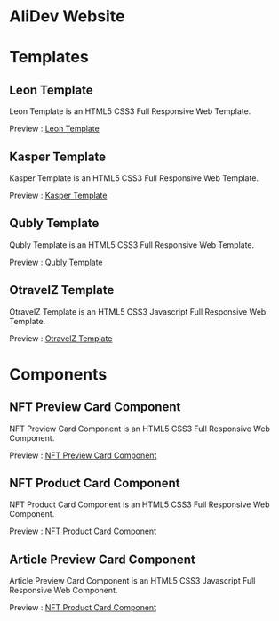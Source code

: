 # AliDev Website

# Templates

## Leon Template

Leon Template is an HTML5 CSS3 Full Responsive Web Template.

Preview :  [Leon Template](https://abed-ctrl.github.io/Leon_Template/)

## Kasper Template

Kasper Template is an HTML5 CSS3 Full Responsive Web Template.

Preview : [Kasper Template](https://abed-ctrl.github.io/Kasper_Template/)

## Qubly Template

Qubly Template is an HTML5 CSS3 Full Responsive Web Template.

Preview : [Qubly Template](https://abed-ctrl.github.io/Qubly_Template/)

## OtravelZ Template

OtravelZ Template is an HTML5 CSS3 Javascript Full Responsive Web Template.

Preview : [OtravelZ Template](https://abed-ctrl.github.io/OtravelZ_Template/)

# Components

## NFT Preview Card Component

NFT Preview Card Component is an HTML5 CSS3 Full Responsive Web Component.

Preview : [NFT Preview Card Component](https://abed-ctrl.github.io/NFT_Preview_Card_Component/)

## NFT Product Card Component

NFT Product Card Component is an HTML5 CSS3 Full Responsive Web Component.

Preview : [NFT Product Card Component](https://abed-ctrl.github.io/NFT_Product_Card_Component/)

## Article Preview Card Component

Article Preview Card Component is an HTML5 CSS3 Javascript Full Responsive Web Component.

Preview : [NFT Product Card Component](https://abed-ctrl.github.io/Article_Preview_Card_Component/)
